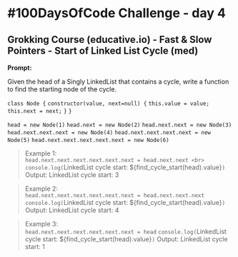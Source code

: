 # #100DaysOfCode Challenge - day 4

## Grokking Course (educative.io) - Fast & Slow Pointers - Start of Linked List Cycle (med)

**Prompt:**

Given the head of a Singly LinkedList that contains a cycle, write a function to find the starting node of the cycle.

`class Node {`
  `constructor(value, next=null) {`
    `this.value = value;`
    `this.next = next;`
  `}`
`}`

`head = new Node(1)`
`head.next = new Node(2)`
`head.next.next = new Node(3)`
`head.next.next.next = new Node(4)`
`head.next.next.next.next = new Node(5)`
`head.next.next.next.next.next = new Node(6)`
   

> Example 1: <br>
  `head.next.next.next.next.next.next = head.next.next <br>
  console.log(`LinkedList cycle start: ${find_cycle_start(head).value}`)` <br>
> Output:  LinkedList cycle start: 3

> Example 2: <br>
`head.next.next.next.next.next.next = head.next.next.next`
`console.log(`LinkedList cycle start: ${find_cycle_start(head).value}`)`
> Output:  LinkedList cycle start: 4

> Example 3: <br>
`head.next.next.next.next.next.next = head`
`console.log(`LinkedList cycle start: ${find_cycle_start(head).value}`)`
> Output:  LinkedList cycle start: 1